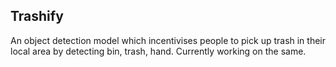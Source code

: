 ## Trashify

An object detection model which incentivises people to pick up trash in their local area by detecting bin, trash, hand. Currently working on the same. 

